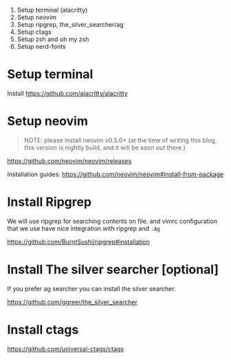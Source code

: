 1. Setup terminal (alacritty)
2. Setup neovim
3. Setup ripgrep, the_silver_searcher/ag
4. Setup ctags
5. Setup zsh and oh my zsh
6. Setup nerd-fonts

# Setup terminal

Install https://github.com/alacritty/alacritty

# Setup neovim

> NOTE: please install neovim v0.5.0+ (at the time of writing this blog, this version is 
nightly build, and it will be soon out there.)

https://github.com/neovim/neovim/releases

Installation guides: https://github.com/neovim/neovim#install-from-package

# Install Ripgrep

We will use ripgrep for searching contents on file. and vimrc configuration that
we use have nice integration with ripgrep and `:Ag`

https://github.com/BurntSushi/ripgrep#installation

# Install The silver searcher [optional]

If you prefer ag searcher you can install the silver searcher.

https://github.com/ggreer/the_silver_searcher

# Install ctags

https://github.com/universal-ctags/ctags


